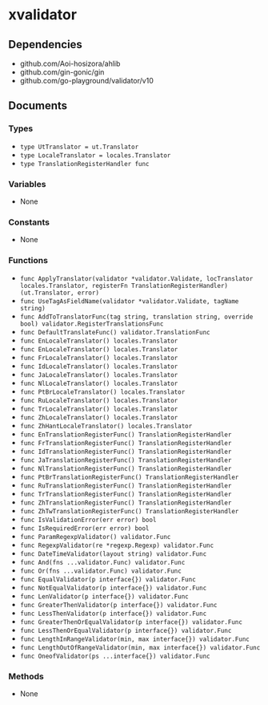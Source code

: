 # xvalidator

## Dependencies

+ github.com/Aoi-hosizora/ahlib
+ github.com/gin-gonic/gin
+ github.com/go-playground/validator/v10

## Documents

### Types

+ `type UtTranslator = ut.Translator`
+ `type LocaleTranslator = locales.Translator`
+ `type TranslationRegisterHandler func`

### Variables

+ None

### Constants

+ None

### Functions

+ `func ApplyTranslator(validator *validator.Validate, locTranslator locales.Translator, registerFn TranslationRegisterHandler) (ut.Translator, error)`
+ `func UseTagAsFieldName(validator *validator.Validate, tagName string)`
+ `func AddToTranslatorFunc(tag string, translation string, override bool) validator.RegisterTranslationsFunc`
+ `func DefaultTranslateFunc() validator.TranslationFunc`
+ `func EnLocaleTranslator() locales.Translator`
+ `func EnLocaleTranslator() locales.Translator`
+ `func FrLocaleTranslator() locales.Translator`
+ `func IdLocaleTranslator() locales.Translator`
+ `func JaLocaleTranslator() locales.Translator`
+ `func NlLocaleTranslator() locales.Translator`
+ `func PtBrLocaleTranslator() locales.Translator`
+ `func RuLocaleTranslator() locales.Translator`
+ `func TrLocaleTranslator() locales.Translator`
+ `func ZhLocaleTranslator() locales.Translator`
+ `func ZhHantLocaleTranslator() locales.Translator`
+ `func EnTranslationRegisterFunc() TranslationRegisterHandler`
+ `func FrTranslationRegisterFunc() TranslationRegisterHandler`
+ `func IdTranslationRegisterFunc() TranslationRegisterHandler`
+ `func JaTranslationRegisterFunc() TranslationRegisterHandler`
+ `func NlTranslationRegisterFunc() TranslationRegisterHandler`
+ `func PtBrTranslationRegisterFunc() TranslationRegisterHandler`
+ `func RuTranslationRegisterFunc() TranslationRegisterHandler`
+ `func TrTranslationRegisterFunc() TranslationRegisterHandler`
+ `func ZhTranslationRegisterFunc() TranslationRegisterHandler`
+ `func ZhTwTranslationRegisterFunc() TranslationRegisterHandler`
+ `func IsValidationError(err error) bool`
+ `func IsRequiredError(err error) bool`
+ `func ParamRegexpValidator() validator.Func`
+ `func RegexpValidator(re *regexp.Regexp) validator.Func`
+ `func DateTimeValidator(layout string) validator.Func`
+ `func And(fns ...validator.Func) validator.Func`
+ `func Or(fns ...validator.Func) validator.Func`
+ `func EqualValidator(p interface{}) validator.Func`
+ `func NotEqualValidator(p interface{}) validator.Func`
+ `func LenValidator(p interface{}) validator.Func`
+ `func GreaterThenValidator(p interface{}) validator.Func`
+ `func LessThenValidator(p interface{}) validator.Func`
+ `func GreaterThenOrEqualValidator(p interface{}) validator.Func`
+ `func LessThenOrEqualValidator(p interface{}) validator.Func`
+ `func LengthInRangeValidator(min, max interface{}) validator.Func`
+ `func LengthOutOfRangeValidator(min, max interface{}) validator.Func`
+ `func OneofValidator(ps ...interface{}) validator.Func`

### Methods

+ None

